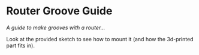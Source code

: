 # Router Groove Guide

*A guide to make grooves with a router...*

Look at the provided sketch to see how to mount it (and how the 3d-printed part fits in).